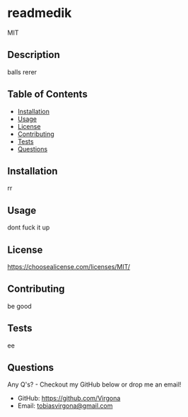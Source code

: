 # readmedik

  MIT
  
  ## Description
  
  balls rerer
  
  ## Table of Contents
  
  * [Installation](#installation)
  * [Usage](#usage)
  * [License](#license)
  * [Contributing](#contributing)
  * [Tests](#tests)
  * [Questions](#questions)
  
  ## Installation
  
  rr
  
  ## Usage
  
  dont fuck it up
  
  ## License
  
  https://choosealicense.com/licenses/MIT/
  
  ## Contributing
  
  be good
  
  ## Tests
  
  ee
  
  ## Questions

  Any Q's? - Checkout my GitHub below or drop me an email!

  - GitHub: https://github.com/Virgona
  - Email: tobiasvirgona@gmail.com

